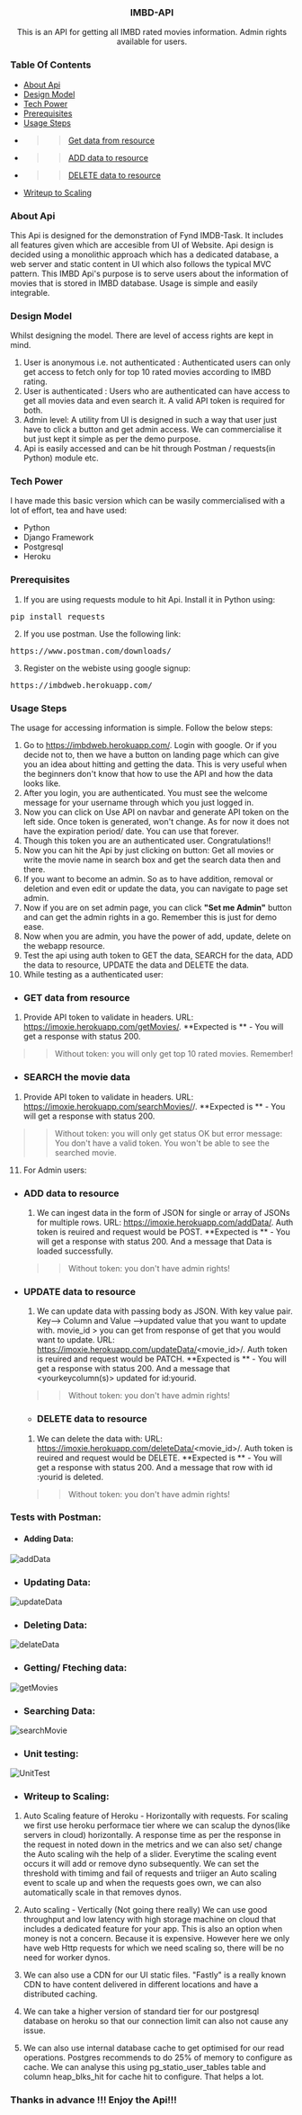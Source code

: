 <div align="center"><h3>IMBD-API</h3></div>
<div align="center">This is an API for getting all IMBD rated movies information. Admin rights available for users.</div>


### Table Of Contents
* [About Api](#about-api)
* [Design Model](#design-model)
* [Tech Power](#tech-power)
* [Prerequisites](#prerequisites)
* [Usage Steps](#usage-steps)
* >> [Get data from resource](#get-data-from-resource)
* >> [ADD data to resource](#add-data-to-resource)
* >> [DELETE data to resource](#delete-data-to-resource)
* [Writeup to Scaling](#writeup-to-scaling)

### About Api
This Api is designed for the demonstration of Fynd IMDB-Task. It includes all features given which are accesible from UI of Website.
Api design is decided using a monolithic approach which has a dedicated database, a web server and static content in UI which also follows the typical MVC pattern.
This IMBD Api's purpose is to serve users about the information of movies that is stored in IMBD database. Usage is simple and easily integrable.


### Design Model
Whilst designing the model. There are level of access rights are kept in mind.
1. User is anonymous i.e. not authenticated : Authenticated users can only get access to fetch only for top 10 rated movies according to IMBD rating.
2. User is authenticated : Users who are authenticated can have access to get all movies data and even search it. A valid API token is required for both.
3. Admin level: A utility from UI is designed in such a way that user just have to click a button and get admin access. We can commercialise it but just kept it simple as per the demo purpose.
4. Api is easily accessed and can be hit through Postman / requests(in Python) module etc.

### Tech Power
I have made this basic version which can be wasily commercialised with a lot of effort, tea and have used:
* Python
* Django Framework
* Postgresql
* Heroku

### Prerequisites
1. If you are using requests module to hit Api. Install it in Python using:
<pre>pip install requests</pre>

2. If you use postman. Use the following link:
<pre>https://www.postman.com/downloads/</pre>

3. Register on the webiste using google signup:
<pre>https://imbdweb.herokuapp.com/</pre>

### Usage Steps
The usage for accessing information is simple. Follow the below steps:
1. Go to https://imbdweb.herokuapp.com/. Login with google. Or if you decide not to, then we have a button on landing page which can give you an idea about hitting and getting the data. This is very useful when the beginners don't know that how to use the API and how the data looks like.
2. After you login, you are authenticated. You must see the welcome message for your username through which you just logged in.
3. Now you can click on Use API on navbar and generate API token on the left side. Once token is generated, won't change. As for now it does not have the expiration period/ date. You can use that forever.
4. Though this token you are an authenticated user. Congratulations!!
5. Now you can hit the Api by just clicking on button: Get all movies or write the movie name in search box and get the search data then and there.
6. If you want to become an admin. So as to have addition, removal or deletion and even edit or update the data, you can navigate to page set admin.
7. Now if you are on set admin page, you can click **"Set me Admin"** button and can get the admin rights in a go. Remember this is just for demo ease.
8. Now when you are admin, you have the power of add, update, delete on the webapp resource.
9. Test the api using auth token to GET the data, SEARCH for the data, ADD the data to resource, UPDATE the data and DELETE the data.
10. While testing as a authenticated user:


* ### GET data from resource
1. Provide API token to validate in headers. URL: https://imoxie.herokuapp.com/getMovies/.
**Expected is ** - You will get a response with status 200.
>>  Without token: you will only get top 10 rated movies. Remember!

* ### SEARCH the movie data
1. Provide API token to validate in headers. URL: https://imoxie.herokuapp.com/searchMovies/<yourmoviename>/.
  **Expected is ** - You will get a response with status 200.
  >>  Without token: you will only get status OK but error message: You don't have a valid token. You won't be able to see the searched movie.

11. For Admin users:
  
* ### ADD data to resource
  1. We can ingest data in the form of JSON for single or array of JSONs for multiple rows.
  URL: https://imoxie.herokuapp.com/addData/.
  Auth token is reuired and request would be POST.
  **Expected is ** - You will get a response with status 200. And a message that Data is loaded successfully.
  >>  Without token: you don't have admin rights!
  
* ### UPDATE data to resource
  1. We can update data with passing body as JSON. With key value pair. Key--> Column and Value -->updated value that you want to update with.
  movie_id > you can get from response of get that you would want to update.
  URL: https://imoxie.herokuapp.com/updateData/<movie_id>/.
  Auth token is reuired and request would be PATCH.
  **Expected is ** - You will get a response with status 200. And a message that <yourkeycolumn(s)> updated for id:yourid.
  >>  Without token: you don't have admin rights!
  
  * ### DELETE data to resource
  1. We can delete the data with:
  URL: https://imoxie.herokuapp.com/deleteData/<movie_id>/.
  Auth token is reuired and request would be DELETE.
  **Expected is ** - You will get a response with status 200. And a message that row with id :yourid is deleted.
  >>  Without token: you don't have admin rights!

 
 ### Tests with Postman:
 
 * #### Adding Data:
 ![addData](https://user-images.githubusercontent.com/59699933/127779785-34e47850-4eff-445f-b95b-2df9c9380bdd.png)

 
 * ### Updating Data:
 ![updateData](https://user-images.githubusercontent.com/59699933/127779794-35748e8a-b5ba-45d8-92b5-241df4afa18d.png)

 
* ### Deleting Data:
 ![delateData](https://user-images.githubusercontent.com/59699933/127779846-eb398ffb-02f7-4cf3-bbda-09fd4ca89475.png)

 
 * ### Getting/ Fteching data:
 ![getMovies](https://user-images.githubusercontent.com/59699933/127779825-6bbb9ab8-2fc6-46f0-8d76-d34d131d0eee.png)


 * ### Searching Data:
 ![searchMovie](https://user-images.githubusercontent.com/59699933/127779857-77b90fb9-b9a5-4201-9e46-500936efdedf.png)
 
 * ### Unit testing:
 ![UnitTest](https://user-images.githubusercontent.com/59699933/127779956-ff5b6b99-b904-49ac-b741-796b310013f8.png)


 * ### Writeup to Scaling:
 1. Auto Scaling feature of Heroku - Horizontally with requests.
  For scaling we first use heroku performace tier where we can scalup the dynos(like servers in cloud) horizontally. A response time as per the response in the request in noted   down in the metrics and we can also set/ change the Auto scaling wih the help of a slider. Everytime the scaling event occurs it will add or remove dyno subsequently.
  We can set the threshold with timimg and fail of requests and triiger an Auto scaling event to scale up and when the requests goes own, we can also automatically scale in       that removes dynos.
 
 2. Auto scaling - Vertically (Not going there really)
 We can use good throughput and low latency with high storage machine on cloud that includes a dedicated feature for your app. This is also an option when money is not a         concern. Because it is expensive. However here we only have web Http requests for which we need scaling so, there will be no need for worker dynos.
 
 3. We can also use a CDN for our UI static files. "Fastly" is a really known CDN to have content delivered in different locations and have a distributed caching.
 
 4. We can take a higher version of standard tier for our postgresql database on heroku so that our connection limit can also not cause any issue.
 
 5. We can also use internal database cache to get optimised for our read operations. Postgres recommends to do 25% of memory to configure as cache. We can analyse this using      pg_statio_user_tables table and column heap_blks_hit for cache hit to configure. That helps a lot.
 

 ### Thanks in advance !!! Enjoy the Api!!!
